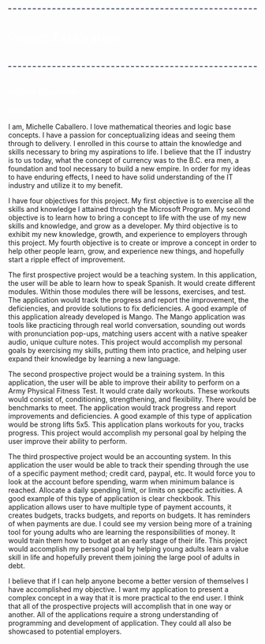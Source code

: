 <!DOCTYPE html>
<html>
  <head>
    <meta charset="utf-8" />
    <title>Project Exploration Deliverable</title>
    <style>.emoji {
  max-width: 1em !important;
}
del {
  text-decoration: none;
  position: relative;
}
del::after {
  border-bottom: 1px solid black;
  content: '';
  left: 0;
  position: absolute;
  right: 0;
  top: 50%;
}
ul.contains-task-list li.task-list-item {
  position: relative;
  list-style-type: none;
}
ul.contains-task-list li.task-list-item input.task-list-item-checkbox {
  position: absolute;
  transform: translateX(-100%);
  width: 30px;
}
span.critic.comment {
  position: relative;
}
span.critic.comment::before {
  content: '\1f4ac';
  position: initial;
}
span.critic.comment > span {
  display: none;
}
span.critic.comment:hover > span {
  display: initial;
  position: absolute;
  top: 100%;
  left: 0;
  border: 1px solid;
  border-radius: 5px;
  max-height: 4em;
  overflow: auto;
}
span.critic.comment:focus > span {
  display: initial;
  text-decoration: underline;
  position: initial;
  top: auto;
  left: auto;
  border: initial;
  border-radius: initial;
}
table {
  border-collapse: collapse;
  border-spacing: 0;
  background-color: transparent;
}

body {
  padding: 2em;
  font-size: 1.2em;
  color: #abb2bf;
  background-color: #282c34;
  overflow: auto;
}
body > :first-child,
body > div.update-preview > :first-child {
  margin-top: 0;
}
body > p,
body > div.update-preview > p {
  margin-top: 0;
  margin-bottom: 1.5em;
}
body > ul,
body > div.update-preview > ul,
body > ol,
body > div.update-preview > ol {
  margin-bottom: 1.5em;
}
h1,
h2,
h3,
h4,
h5,
h6 {
  line-height: 1.2;
  margin-top: 1.5em;
  margin-bottom: 0.5em;
  color: #ffffff;
}
h1 {
  font-size: 2.4em;
  font-weight: 300;
}
h2 {
  font-size: 1.8em;
  font-weight: 400;
}
h3 {
  font-size: 1.5em;
  font-weight: 500;
}
h4 {
  font-size: 1.2em;
  font-weight: 600;
}
h5 {
  font-size: 1.1em;
  font-weight: 600;
}
h6 {
  font-size: 1em;
  font-weight: 600;
}
strong {
  color: #ffffff;
}
del {
  color: #7c879c;
}
a,
a code {
  color: #528bff;
}
img {
  max-width: 100%;
}
blockquote {
  margin: 1.5em 0;
  font-size: inherit;
  color: #7c879c;
  border-color: #4b5362;
  border-width: 4px;
}
hr {
  margin: 3em 0;
  border-top: 2px dashed #4b5362;
  background: none;
}
table {
  margin: 1.5em 0;
}
th {
  color: #ffffff;
}
th,
td {
  padding: 0.66em 1em;
  border: 1px solid #4b5362;
}
code {
  color: #ffffff;
  background-color: #3a3f4b;
}
pre.editor-colors {
  margin: 1.5em 0;
  padding: 1em;
  font-size: 0.92em;
  border-radius: 3px;
  background-color: #31363f;
}
kbd {
  color: #ffffff;
  border: 1px solid #4b5362;
  border-bottom: 2px solid #3e4451;
  background-color: #3a3f4b;
}

.bracket-matcher .region {
  border-bottom: 1px dotted lime;
  position: absolute;
}
.line-number.bracket-matcher.bracket-matcher {
  color: #abb2bf;
  background-color: #3a3f4b;
}

.spell-check-misspelling .region {
  border-bottom: 2px dotted rgba(255, 51, 51, 0.75);
}
.spell-check-corrections {
  width: 25em !important;
}

pre.editor-colors {
  background-color: #282c34;
  color: #abb2bf;
}
pre.editor-colors .line.cursor-line {
  background-color: rgba(153, 187, 255, 0.04);
}
pre.editor-colors .invisible {
  color: #abb2bf;
}
pre.editor-colors .cursor {
  border-left: 2px solid #528bff;
}
pre.editor-colors .selection .region {
  background-color: #3e4451;
}
pre.editor-colors .bracket-matcher .region {
  border-bottom: 1px solid #528bff;
  box-sizing: border-box;
}
pre.editor-colors .invisible-character {
  color: rgba(171, 178, 191, 0.15);
}
pre.editor-colors .indent-guide {
  color: rgba(171, 178, 191, 0.15);
}
pre.editor-colors .wrap-guide {
  background-color: rgba(171, 178, 191, 0.15);
}
pre.editor-colors .find-result .region.region.region,
pre.editor-colors .current-result .region.region.region {
  border-radius: 2px;
  background-color: rgba(82, 139, 255, 0.24);
  transition: border-color 0.4s;
}
pre.editor-colors .find-result .region.region.region {
  border: 2px solid transparent;
}
pre.editor-colors .current-result .region.region.region {
  border: 2px solid #528bff;
  transition-duration: .1s;
}
pre.editor-colors .gutter .line-number {
  color: #636d83;
  -webkit-font-smoothing: antialiased;
}
pre.editor-colors .gutter .line-number.cursor-line {
  color: #abb2bf;
  background-color: #3a3f4b;
}
pre.editor-colors .gutter .line-number.cursor-line-no-selection {
  background-color: transparent;
}
pre.editor-colors .gutter .line-number .icon-right {
  color: #abb2bf;
}
pre.editor-colors .gutter:not(.git-diff-icon) .line-number.git-line-removed.git-line-removed::before {
  bottom: -3px;
}
pre.editor-colors .gutter:not(.git-diff-icon) .line-number.git-line-removed::after {
  content: "";
  position: absolute;
  left: 0px;
  bottom: 0px;
  width: 25px;
  border-bottom: 1px dotted rgba(224, 82, 82, 0.5);
  pointer-events: none;
}
pre.editor-colors .gutter .line-number.folded,
pre.editor-colors .gutter .line-number:after,
pre.editor-colors .fold-marker:after {
  color: #abb2bf;
}
.syntax--comment {
  color: #5c6370;
  font-style: italic;
}
.syntax--comment .syntax--markup.syntax--link {
  color: #5c6370;
}
.syntax--entity.syntax--name.syntax--type {
  color: #e5c07b;
}
.syntax--entity.syntax--other.syntax--inherited-class {
  color: #98c379;
}
.syntax--keyword {
  color: #c678dd;
}
.syntax--keyword.syntax--control {
  color: #c678dd;
}
.syntax--keyword.syntax--operator {
  color: #abb2bf;
}
.syntax--keyword.syntax--other.syntax--special-method {
  color: #61afef;
}
.syntax--keyword.syntax--other.syntax--unit {
  color: #d19a66;
}
.syntax--storage {
  color: #c678dd;
}
.syntax--storage.syntax--type.syntax--annotation,
.syntax--storage.syntax--type.syntax--primitive {
  color: #c678dd;
}
.syntax--storage.syntax--modifier.syntax--package,
.syntax--storage.syntax--modifier.syntax--import {
  color: #abb2bf;
}
.syntax--constant {
  color: #d19a66;
}
.syntax--constant.syntax--variable {
  color: #d19a66;
}
.syntax--constant.syntax--character.syntax--escape {
  color: #56b6c2;
}
.syntax--constant.syntax--numeric {
  color: #d19a66;
}
.syntax--constant.syntax--other.syntax--color {
  color: #56b6c2;
}
.syntax--constant.syntax--other.syntax--symbol {
  color: #56b6c2;
}
.syntax--variable {
  color: #e06c75;
}
.syntax--variable.syntax--interpolation {
  color: #be5046;
}
.syntax--variable.syntax--parameter {
  color: #abb2bf;
}
.syntax--string {
  color: #98c379;
}
.syntax--string > .syntax--source,
.syntax--string .syntax--embedded {
  color: #abb2bf;
}
.syntax--string.syntax--regexp {
  color: #56b6c2;
}
.syntax--string.syntax--regexp .syntax--source.syntax--ruby.syntax--embedded {
  color: #e5c07b;
}
.syntax--string.syntax--other.syntax--link {
  color: #e06c75;
}
.syntax--punctuation.syntax--definition.syntax--comment {
  color: #5c6370;
}
.syntax--punctuation.syntax--definition.syntax--method-parameters,
.syntax--punctuation.syntax--definition.syntax--function-parameters,
.syntax--punctuation.syntax--definition.syntax--parameters,
.syntax--punctuation.syntax--definition.syntax--separator,
.syntax--punctuation.syntax--definition.syntax--seperator,
.syntax--punctuation.syntax--definition.syntax--array {
  color: #abb2bf;
}
.syntax--punctuation.syntax--definition.syntax--heading,
.syntax--punctuation.syntax--definition.syntax--identity {
  color: #61afef;
}
.syntax--punctuation.syntax--definition.syntax--bold {
  color: #e5c07b;
  font-weight: bold;
}
.syntax--punctuation.syntax--definition.syntax--italic {
  color: #c678dd;
  font-style: italic;
}
.syntax--punctuation.syntax--section.syntax--embedded {
  color: #be5046;
}
.syntax--punctuation.syntax--section.syntax--method,
.syntax--punctuation.syntax--section.syntax--class,
.syntax--punctuation.syntax--section.syntax--inner-class {
  color: #abb2bf;
}
.syntax--support.syntax--class {
  color: #e5c07b;
}
.syntax--support.syntax--type {
  color: #56b6c2;
}
.syntax--support.syntax--function {
  color: #56b6c2;
}
.syntax--support.syntax--function.syntax--any-method {
  color: #61afef;
}
.syntax--entity.syntax--name.syntax--function {
  color: #61afef;
}
.syntax--entity.syntax--name.syntax--class,
.syntax--entity.syntax--name.syntax--type.syntax--class {
  color: #e5c07b;
}
.syntax--entity.syntax--name.syntax--section {
  color: #61afef;
}
.syntax--entity.syntax--name.syntax--tag {
  color: #e06c75;
}
.syntax--entity.syntax--other.syntax--attribute-name {
  color: #d19a66;
}
.syntax--entity.syntax--other.syntax--attribute-name.syntax--id {
  color: #61afef;
}
.syntax--meta.syntax--class {
  color: #e5c07b;
}
.syntax--meta.syntax--class.syntax--body {
  color: #abb2bf;
}
.syntax--meta.syntax--method-call,
.syntax--meta.syntax--method {
  color: #abb2bf;
}
.syntax--meta.syntax--definition.syntax--variable {
  color: #e06c75;
}
.syntax--meta.syntax--link {
  color: #d19a66;
}
.syntax--meta.syntax--require {
  color: #61afef;
}
.syntax--meta.syntax--selector {
  color: #c678dd;
}
.syntax--meta.syntax--separator {
  color: #abb2bf;
}
.syntax--meta.syntax--tag {
  color: #abb2bf;
}
.syntax--underline {
  text-decoration: underline;
}
.syntax--none {
  color: #abb2bf;
}
.syntax--invalid.syntax--deprecated {
  color: #523d14 !important;
  background-color: #e0c285 !important;
}
.syntax--invalid.syntax--illegal {
  color: white !important;
  background-color: #e05252 !important;
}
.syntax--markup.syntax--bold {
  color: #d19a66;
  font-weight: bold;
}
.syntax--markup.syntax--changed {
  color: #c678dd;
}
.syntax--markup.syntax--deleted {
  color: #e06c75;
}
.syntax--markup.syntax--italic {
  color: #c678dd;
  font-style: italic;
}
.syntax--markup.syntax--heading {
  color: #e06c75;
}
.syntax--markup.syntax--heading .syntax--punctuation.syntax--definition.syntax--heading {
  color: #61afef;
}
.syntax--markup.syntax--link {
  color: #56b6c2;
}
.syntax--markup.syntax--inserted {
  color: #98c379;
}
.syntax--markup.syntax--quote {
  color: #d19a66;
}
.syntax--markup.syntax--raw {
  color: #98c379;
}
.syntax--source.syntax--c .syntax--keyword.syntax--operator {
  color: #c678dd;
}
.syntax--source.syntax--cpp .syntax--keyword.syntax--operator {
  color: #c678dd;
}
.syntax--source.syntax--cs .syntax--keyword.syntax--operator {
  color: #c678dd;
}
.syntax--source.syntax--css .syntax--property-name,
.syntax--source.syntax--css .syntax--property-value {
  color: #828997;
}
.syntax--source.syntax--css .syntax--property-name.syntax--support,
.syntax--source.syntax--css .syntax--property-value.syntax--support {
  color: #abb2bf;
}
.syntax--source.syntax--elixir .syntax--source.syntax--embedded.syntax--source {
  color: #abb2bf;
}
.syntax--source.syntax--elixir .syntax--constant.syntax--language,
.syntax--source.syntax--elixir .syntax--constant.syntax--numeric,
.syntax--source.syntax--elixir .syntax--constant.syntax--definition {
  color: #61afef;
}
.syntax--source.syntax--elixir .syntax--variable.syntax--definition,
.syntax--source.syntax--elixir .syntax--variable.syntax--anonymous {
  color: #c678dd;
}
.syntax--source.syntax--elixir .syntax--parameter.syntax--variable.syntax--function {
  color: #d19a66;
  font-style: italic;
}
.syntax--source.syntax--elixir .syntax--quoted {
  color: #98c379;
}
.syntax--source.syntax--elixir .syntax--keyword.syntax--special-method,
.syntax--source.syntax--elixir .syntax--embedded.syntax--section,
.syntax--source.syntax--elixir .syntax--embedded.syntax--source.syntax--empty {
  color: #e06c75;
}
.syntax--source.syntax--elixir .syntax--readwrite.syntax--module .syntax--punctuation {
  color: #e06c75;
}
.syntax--source.syntax--elixir .syntax--regexp.syntax--section,
.syntax--source.syntax--elixir .syntax--regexp.syntax--string {
  color: #be5046;
}
.syntax--source.syntax--elixir .syntax--separator,
.syntax--source.syntax--elixir .syntax--keyword.syntax--operator {
  color: #d19a66;
}
.syntax--source.syntax--elixir .syntax--variable.syntax--constant {
  color: #e5c07b;
}
.syntax--source.syntax--elixir .syntax--array,
.syntax--source.syntax--elixir .syntax--scope,
.syntax--source.syntax--elixir .syntax--section {
  color: #828997;
}
.syntax--source.syntax--gfm .syntax--markup {
  -webkit-font-smoothing: auto;
}
.syntax--source.syntax--gfm .syntax--link .syntax--entity {
  color: #61afef;
}
.syntax--source.syntax--go .syntax--storage.syntax--type.syntax--string {
  color: #c678dd;
}
.syntax--source.syntax--ini .syntax--keyword.syntax--other.syntax--definition.syntax--ini {
  color: #e06c75;
}
.syntax--source.syntax--java .syntax--storage.syntax--modifier.syntax--import {
  color: #e5c07b;
}
.syntax--source.syntax--java .syntax--storage.syntax--type {
  color: #e5c07b;
}
.syntax--source.syntax--java .syntax--keyword.syntax--operator.syntax--instanceof {
  color: #c678dd;
}
.syntax--source.syntax--java-properties .syntax--meta.syntax--key-pair {
  color: #e06c75;
}
.syntax--source.syntax--java-properties .syntax--meta.syntax--key-pair > .syntax--punctuation {
  color: #abb2bf;
}
.syntax--source.syntax--js .syntax--keyword.syntax--operator {
  color: #56b6c2;
}
.syntax--source.syntax--js .syntax--keyword.syntax--operator.syntax--delete,
.syntax--source.syntax--js .syntax--keyword.syntax--operator.syntax--in,
.syntax--source.syntax--js .syntax--keyword.syntax--operator.syntax--of,
.syntax--source.syntax--js .syntax--keyword.syntax--operator.syntax--instanceof,
.syntax--source.syntax--js .syntax--keyword.syntax--operator.syntax--new,
.syntax--source.syntax--js .syntax--keyword.syntax--operator.syntax--typeof,
.syntax--source.syntax--js .syntax--keyword.syntax--operator.syntax--void {
  color: #c678dd;
}
.syntax--source.syntax--ts .syntax--keyword.syntax--operator {
  color: #56b6c2;
}
.syntax--source.syntax--flow .syntax--keyword.syntax--operator {
  color: #56b6c2;
}
.syntax--source.syntax--json .syntax--meta.syntax--structure.syntax--dictionary.syntax--json > .syntax--string.syntax--quoted.syntax--json {
  color: #e06c75;
}
.syntax--source.syntax--json .syntax--meta.syntax--structure.syntax--dictionary.syntax--json > .syntax--string.syntax--quoted.syntax--json > .syntax--punctuation.syntax--string {
  color: #e06c75;
}
.syntax--source.syntax--json .syntax--meta.syntax--structure.syntax--dictionary.syntax--json > .syntax--value.syntax--json > .syntax--string.syntax--quoted.syntax--json,
.syntax--source.syntax--json .syntax--meta.syntax--structure.syntax--array.syntax--json > .syntax--value.syntax--json > .syntax--string.syntax--quoted.syntax--json,
.syntax--source.syntax--json .syntax--meta.syntax--structure.syntax--dictionary.syntax--json > .syntax--value.syntax--json > .syntax--string.syntax--quoted.syntax--json > .syntax--punctuation,
.syntax--source.syntax--json .syntax--meta.syntax--structure.syntax--array.syntax--json > .syntax--value.syntax--json > .syntax--string.syntax--quoted.syntax--json > .syntax--punctuation {
  color: #98c379;
}
.syntax--source.syntax--json .syntax--meta.syntax--structure.syntax--dictionary.syntax--json > .syntax--constant.syntax--language.syntax--json,
.syntax--source.syntax--json .syntax--meta.syntax--structure.syntax--array.syntax--json > .syntax--constant.syntax--language.syntax--json {
  color: #56b6c2;
}
.syntax--ng.syntax--interpolation {
  color: #e06c75;
}
.syntax--ng.syntax--interpolation.syntax--begin,
.syntax--ng.syntax--interpolation.syntax--end {
  color: #61afef;
}
.syntax--ng.syntax--interpolation .syntax--function {
  color: #e06c75;
}
.syntax--ng.syntax--interpolation .syntax--function.syntax--begin,
.syntax--ng.syntax--interpolation .syntax--function.syntax--end {
  color: #61afef;
}
.syntax--ng.syntax--interpolation .syntax--bool {
  color: #d19a66;
}
.syntax--ng.syntax--interpolation .syntax--bracket {
  color: #abb2bf;
}
.syntax--ng.syntax--pipe,
.syntax--ng.syntax--operator {
  color: #abb2bf;
}
.syntax--ng.syntax--tag {
  color: #56b6c2;
}
.syntax--ng.syntax--attribute-with-value .syntax--attribute-name {
  color: #e5c07b;
}
.syntax--ng.syntax--attribute-with-value .syntax--string {
  color: #c678dd;
}
.syntax--ng.syntax--attribute-with-value .syntax--string.syntax--begin,
.syntax--ng.syntax--attribute-with-value .syntax--string.syntax--end {
  color: #abb2bf;
}
.syntax--source.syntax--ruby .syntax--constant.syntax--other.syntax--symbol > .syntax--punctuation {
  color: inherit;
}
.syntax--source.syntax--php .syntax--class.syntax--bracket {
  color: #abb2bf;
}
.syntax--source.syntax--python .syntax--keyword.syntax--operator.syntax--logical.syntax--python {
  color: #c678dd;
}
.syntax--source.syntax--python .syntax--variable.syntax--parameter {
  color: #d19a66;
}

/*
 * Your Stylesheet
 *
 * This stylesheet is loaded when Atom starts up and is reloaded automatically
 * when it is changed and saved.
 *
 * Add your own CSS or Less to fully customize Atom.
 * If you are unfamiliar with Less, you can read more about it here:
 * http://lesscss.org
 */
/*
 * Examples
 * (To see them, uncomment and save)
 */
</style>

  </head>
  <body>
    <hr>
<h2>Project Exploration</h2>
<hr>
<h6>Michelle CaballeroM</h6>
<h6>12 January 2019</h6>
<p>I am, Michelle Caballero. I love mathematical theories and logic base
concepts. I have a passion for conceptualizing&nbsp;ideas and seeing them through
to delivery. I enrolled in this course to attain the knowledge and skills
necessary to bring my aspirations to life. I believe that the IT industry is
to us today, what the concept of currency was to the B.C. era men, a foundation
and tool necessary to build a new empire. In order for my ideas to have enduring
effects, I need to have solid understanding of the IT industry and utilize it to
my benefit.</p>
<p>I have four objectives for this project. My first objective is to exercise all
the skills and knowledge I attained through the Microsoft Program. My second
objective is to learn how to bring a concept to life with the use of my new skills
and knowledge, and grow as a developer. My third objective is to exhibit my new
knowledge, growth, and experience to employers through this project. My fourth
objective is to create or improve a concept in order to help other people learn,
grow, and experience new things, and hopefully start a ripple effect of improvement.</p>
<p>The first prospective project would be a teaching system. In this application,
the user will be able to learn how to speak Spanish. It would create different
modules. Within those modules there will be lessons, exercises, and test. The
application would track the progress and report the improvement, the deficiencies,
and provide solutions to fix deficiencies. A good example of this application
already developed is Mango. The Mango application was tools like practicing through
real world conversation, sounding out words with pronunciation pop-ups, matching
users accent with a native speaker audio, unique culture notes. This project would
accomplish my personal goals by exercising my skills, putting them into practice,
and helping user expand their knowledge by learning a new language.</p>
<p>The second prospective project would be a training system. In this application,
the user will be able to improve their ability to perform on a Army Physical Fitness
Test. It would crate daily workouts. These workouts would consist of,
conditioning, strengthening, and flexibility. There would be benchmarks to meet.
The application would track progress and report improvements and deficiencies. A
good example of this type of application would be strong lifts 5x5. This application
plans workouts for you, tracks progress. This project would accomplish my personal
goal by helping the user improve their ability to perform.</p>
<p>The third prospective project would be an accounting system. In this application
the user would be able to track their spending through the use of a specific payment
method; credit card, paypal, etc. It would force you to look at the account before
spending, warm when minimum balance is reached. Allocate a daily spending limit,
or limits on specific activities. A good example of this type of application is
clear checkbook. This application allows user to have multiple type of payment
accounts, it creates budgets, tracks budgets, and reports on budgets. It has reminders
of when payments are due. I could see my version being more of a training tool for
young adults who are learning the responsibilities of money. It would train them
how to budget at an early stage of their life. This project would accomplish my
personal goal by helping young adults learn a value skill in life and hopefully
prevent them joining the large pool of adults in debt.</p>
<p>I believe that if I can help anyone become a better version of themselves I have
accomplished my objective. I want my application to present a complex concept
in a way that it is more practical to the end user. I think that all of the prospective
projects will accomplish that in one way or another. All of the applications require
a strong understanding of programming and development of application. They could
all also be showcased to potential employers.</p>

  </body>
</html>
